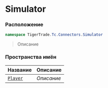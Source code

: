 
# Simulator
### Расположение
```csharp    
namespace TigerTrade.Tc.Connectors.Simulator
```
> Описание


### Пространства имён
| Название | Описание |
| --- | --- |
| [`Player`](./Simulator/Player.md) | *Описание* |
